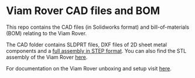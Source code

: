 # Viam Rover CAD files and BOM

This repo contains the CAD files (in Solidworks format) and bill-of-materials (BOM) relating to the Viam Rover. 

The CAD folder contains SLDPRT files, DXF files of 2D sheet metal components and a [full assembly in STEP format](https://github.com/viamrobotics/VR1-22-A001/blob/master/CAD/VR1-22-A001.STEP). You can also find the STL assembly of the Viam Rover [here](https://drive.google.com/file/d/1zAmt8tSdFXghSNv3OntW627MksGu3Onb/view?usp=share_link).

For documentation on the Viam Rover unboxing and setup visit [here](https://docs.viam.com/try-viam/rover-resources/rover-tutorial/).
